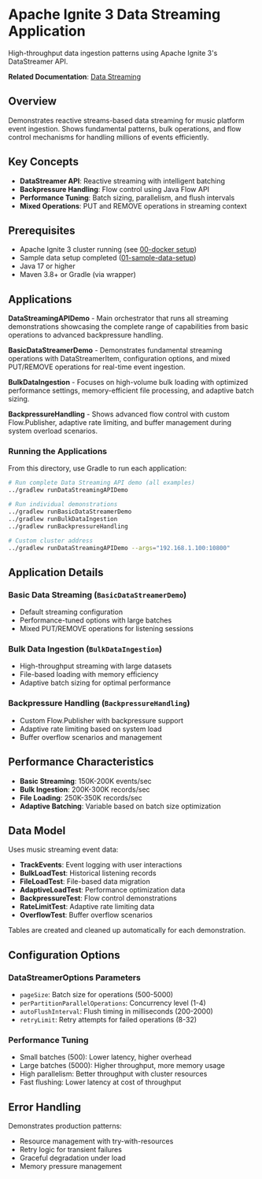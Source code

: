 # Apache Ignite 3 Data Streaming Application

High-throughput data ingestion patterns using Apache Ignite 3's DataStreamer API.

**Related Documentation**: [Data Streaming](../../docs/05-performance-scalability/01-data-streaming.md)

## Overview

Demonstrates reactive streams-based data streaming for music platform event ingestion. Shows fundamental patterns, bulk operations, and flow control mechanisms for handling millions of events efficiently.

## Key Concepts

- **DataStreamer API**: Reactive streaming with intelligent batching
- **Backpressure Handling**: Flow control using Java Flow API
- **Performance Tuning**: Batch sizing, parallelism, and flush intervals
- **Mixed Operations**: PUT and REMOVE operations in streaming context

## Prerequisites

- Apache Ignite 3 cluster running (see [00-docker setup](../00-docker/README.md))
- Sample data setup completed ([01-sample-data-setup](../01-sample-data-setup/))
- Java 17 or higher
- Maven 3.8+ or Gradle (via wrapper)

## Applications

**DataStreamingAPIDemo** - Main orchestrator that runs all streaming demonstrations showcasing the complete range of capabilities from basic operations to advanced backpressure handling.

**BasicDataStreamerDemo** - Demonstrates fundamental streaming operations with DataStreamerItem, configuration options, and mixed PUT/REMOVE operations for real-time event ingestion.

**BulkDataIngestion** - Focuses on high-volume bulk loading with optimized performance settings, memory-efficient file processing, and adaptive batch sizing.

**BackpressureHandling** - Shows advanced flow control with custom Flow.Publisher, adaptive rate limiting, and buffer management during system overload scenarios.

### Running the Applications

From this directory, use Gradle to run each application:

```bash
# Run complete Data Streaming API demo (all examples)
../gradlew runDataStreamingAPIDemo

# Run individual demonstrations
../gradlew runBasicDataStreamerDemo
../gradlew runBulkDataIngestion
../gradlew runBackpressureHandling

# Custom cluster address
../gradlew runDataStreamingAPIDemo --args="192.168.1.100:10800"
```

## Application Details

### Basic Data Streaming (`BasicDataStreamerDemo`)

- Default streaming configuration
- Performance-tuned options with large batches
- Mixed PUT/REMOVE operations for listening sessions

### Bulk Data Ingestion (`BulkDataIngestion`)

- High-throughput streaming with large datasets
- File-based loading with memory efficiency
- Adaptive batch sizing for optimal performance

### Backpressure Handling (`BackpressureHandling`)

- Custom Flow.Publisher with backpressure support
- Adaptive rate limiting based on system load
- Buffer overflow scenarios and management


## Performance Characteristics

- **Basic Streaming**: 150K-200K events/sec
- **Bulk Ingestion**: 200K-300K records/sec  
- **File Loading**: 250K-350K records/sec
- **Adaptive Batching**: Variable based on batch size optimization

## Data Model

Uses music streaming event data:

- **TrackEvents**: Event logging with user interactions
- **BulkLoadTest**: Historical listening records
- **FileLoadTest**: File-based data migration
- **AdaptiveLoadTest**: Performance optimization data
- **BackpressureTest**: Flow control demonstrations
- **RateLimitTest**: Adaptive rate limiting data
- **OverflowTest**: Buffer overflow scenarios

Tables are created and cleaned up automatically for each demonstration.

## Configuration Options

### DataStreamerOptions Parameters

- `pageSize`: Batch size for operations (500-5000)
- `perPartitionParallelOperations`: Concurrency level (1-4)
- `autoFlushInterval`: Flush timing in milliseconds (200-2000)
- `retryLimit`: Retry attempts for failed operations (8-32)

### Performance Tuning

- Small batches (500): Lower latency, higher overhead
- Large batches (5000): Higher throughput, more memory usage
- High parallelism: Better throughput with cluster resources
- Fast flushing: Lower latency at cost of throughput

## Error Handling

Demonstrates production patterns:

- Resource management with try-with-resources
- Retry logic for transient failures
- Graceful degradation under load
- Memory pressure management
